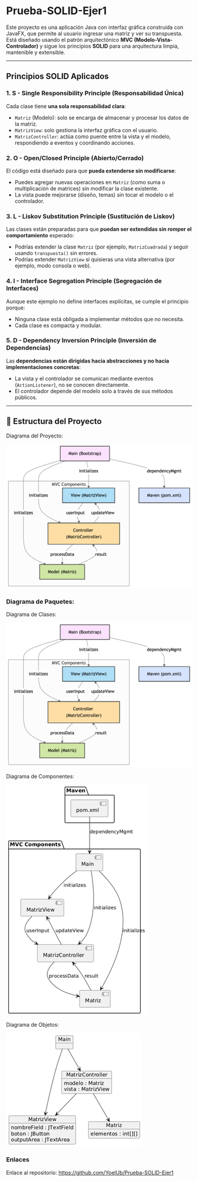 # Prueba-SOLID-Ejer1

Este proyecto es una aplicación Java con interfaz gráfica construida con JavaFX, que permite al usuario ingresar una matriz y ver su transpuesta. Está diseñado usando el patrón arquitectónico **MVC (Modelo-Vista-Controlador)** y sigue los principios **SOLID** para una arquitectura limpia, mantenible y extensible.

---

## Principios SOLID Aplicados

### 1. **S - Single Responsibility Principle (Responsabilidad Única)**
Cada clase tiene **una sola responsabilidad clara**:

- `Matriz` (Modelo): solo se encarga de almacenar y procesar los datos de la matriz.
- `MatrizView`: solo gestiona la interfaz gráfica con el usuario.
- `MatrizController`: actúa como puente entre la vista y el modelo, respondiendo a eventos y coordinando acciones.

### 2. **O - Open/Closed Principle (Abierto/Cerrado)**
El código está diseñado para que **pueda extenderse sin modificarse**:

- Puedes agregar nuevas operaciones en `Matriz` (como suma o multiplicación de matrices) sin modificar la clase existente.
- La vista puede mejorarse (diseño, temas) sin tocar el modelo o el controlador.

### 3. **L - Liskov Substitution Principle (Sustitución de Liskov)**
Las clases están preparadas para que **puedan ser extendidas sin romper el comportamiento** esperado:

- Podrías extender la clase `Matriz` (por ejemplo, `MatrizCuadrada`) y seguir usando `transpuesta()` sin errores.
- Podrías extender `MatrizView` si quisieras una vista alternativa (por ejemplo, modo consola o web).

### 4. **I - Interface Segregation Principle (Segregación de Interfaces)**
Aunque este ejemplo no define interfaces explícitas, se cumple el principio porque:

- Ninguna clase está obligada a implementar métodos que no necesita.
- Cada clase es compacta y modular.

### 5. **D - Dependency Inversion Principle (Inversión de Dependencias)**
Las **dependencias están dirigidas hacia abstracciones y no hacia implementaciones concretas**:

- La vista y el controlador se comunican mediante eventos (`ActionListener`), no se conocen directamente.
- El controlador depende del modelo solo a través de sus métodos públicos.

---


## 📁 Estructura del Proyecto


Diagrama del Proyecto: 



![diagram.png](docs/arquitectura/diagram.png)




### Diagrama de Paquetes:



Diagrama de Clases:



![diagrama_Clases.png](docs/arquitectura/clases/diagrama_Clases.png)



Diagrama de Componentes:



![diagrama_Componentes.png](docs/arquitectura/componentes/diagrama_Componentes.png)



Diagrama de Objetos:



![diagrama_Objetos.png](docs/arquitectura/objetos/diagrama_Objetos.png)


### Enlaces

Enlace al repositorio: https://github.com/YoelUb/Prueba-SOLID-Ejer1


